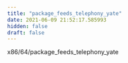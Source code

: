 ```yaml
---
title: "package_feeds_telephony_yate"
date: 2021-06-09 21:52:17.585993
hidden: false
draft: false
---
```


x86/64/package_feeds_telephony_yate

